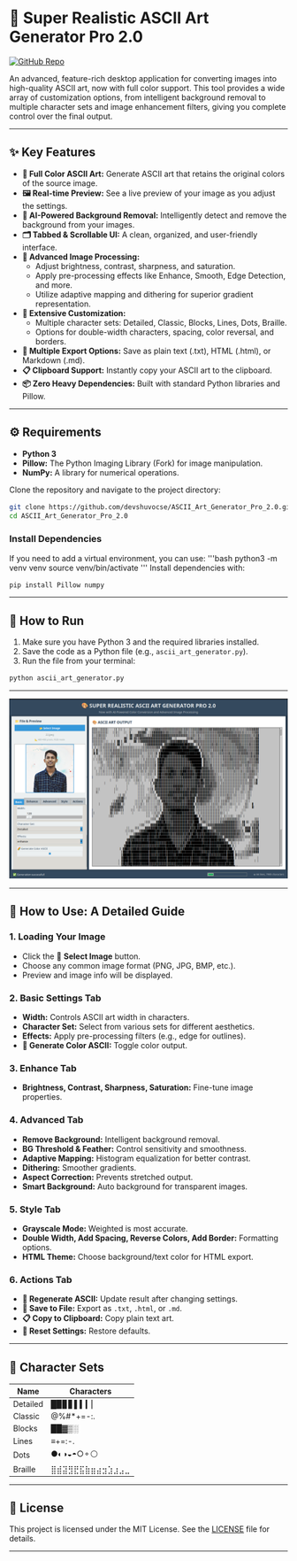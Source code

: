 # 🎨 Super Realistic ASCII Art Generator Pro 2.0

[![GitHub Repo](https://img.shields.io/badge/GitHub-View%20Repository-blue?logo=github)](https://github.com/devshuvocse/ASCII_Art_Generator_Pro_2.0.git)

An advanced, feature-rich desktop application for converting images into high-quality ASCII art, now with full color support. This tool provides a wide array of customization options, from intelligent background removal to multiple character sets and image enhancement filters, giving you complete control over the final output.

---

## ✨ Key Features

- **🌈 Full Color ASCII Art:** Generate ASCII art that retains the original colors of the source image.
- **🖼️ Real-time Preview:** See a live preview of your image as you adjust the settings.
- **🤖 AI-Powered Background Removal:** Intelligently detect and remove the background from your images.
- **🗂️ Tabbed & Scrollable UI:** A clean, organized, and user-friendly interface.
- **🎨 Advanced Image Processing:**
  - Adjust brightness, contrast, sharpness, and saturation.
  - Apply pre-processing effects like Enhance, Smooth, Edge Detection, and more.
  - Utilize adaptive mapping and dithering for superior gradient representation.
- **🔧 Extensive Customization:**
  - Multiple character sets: Detailed, Classic, Blocks, Lines, Dots, Braille.
  - Options for double-width characters, spacing, color reversal, and borders.
- **💾 Multiple Export Options:** Save as plain text (.txt), HTML (.html), or Markdown (.md).
- **📋 Clipboard Support:** Instantly copy your ASCII art to the clipboard.
- **📦 Zero Heavy Dependencies:** Built with standard Python libraries and Pillow.

---

## ⚙️ Requirements

- **Python 3**
- **Pillow:** The Python Imaging Library (Fork) for image manipulation.
- **NumPy:** A library for numerical operations.

Clone the repository and navigate to the project directory:

```bash
git clone https://github.com/devshuvocse/ASCII_Art_Generator_Pro_2.0.git
cd ASCII_Art_Generator_Pro_2.0
```

### Install Dependencies

If you need to add a virtual environment, you can use:
'''bash
python3 -m venv venv
source venv/bin/activate
'''
Install dependencies with:

```bash
pip install Pillow numpy
```

---

## 🚀 How to Run

1. Make sure you have Python 3 and the required libraries installed.
2. Save the code as a Python file (e.g., `ascii_art_generator.py`).
3. Run the file from your terminal:

```bash
python ascii_art_generator.py
```

---

![Screenshot of the UI](image.png)

---

## 📖 How to Use: A Detailed Guide

### 1. Loading Your Image
- Click the 📂 **Select Image** button.
- Choose any common image format (PNG, JPG, BMP, etc.).
- Preview and image info will be displayed.

### 2. Basic Settings Tab
- **Width:** Controls ASCII art width in characters.
- **Character Set:** Select from various sets for different aesthetics.
- **Effects:** Apply pre-processing filters (e.g., edge for outlines).
- **🌈 Generate Color ASCII:** Toggle color output.

### 3. Enhance Tab
- **Brightness, Contrast, Sharpness, Saturation:** Fine-tune image properties.

### 4. Advanced Tab
- **Remove Background:** Intelligent background removal.
- **BG Threshold & Feather:** Control sensitivity and smoothness.
- **Adaptive Mapping:** Histogram equalization for better contrast.
- **Dithering:** Smoother gradients.
- **Aspect Correction:** Prevents stretched output.
- **Smart Background:** Auto background for transparent images.

### 5. Style Tab
- **Grayscale Mode:** Weighted is most accurate.
- **Double Width, Add Spacing, Reverse Colors, Add Border:** Formatting options.
- **HTML Theme:** Choose background/text color for HTML export.

### 6. Actions Tab
- **🔄 Regenerate ASCII:** Update result after changing settings.
- **💾 Save to File:** Export as `.txt`, `.html`, or `.md`.
- **📋 Copy to Clipboard:** Copy plain text art.
- **🔄 Reset Settings:** Restore defaults.

---

## 📝 Character Sets

| Name     | Characters                                      |
|----------|-------------------------------------------------|
| Detailed | █▉▊▋▌▍▎▏                                      |
| Classic  | @%#*+=-:.                                      |
| Blocks   | ██▓▒░                                          |
| Lines    | ≡+=:-.                                         |
| Dots     | ●◐◑◒◓○⚬⚪                                      |
| Braille  | ⣿⣾⣽⣻⣟⣯⣷⣶⣴⣲⣱⣰⣠⣀              |

---

## 📄 License

This project is licensed under the MIT License. See the [LICENSE](LICENSE) file for details.

---

